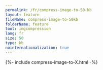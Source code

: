 ```yaml
---
permalink: /fr/compress-image-to-50-kb
layout: feature
fileName: compress-image-to-50kb
folderName: feature
tool: imgcompression
lang: fr
size: 50
type: kb
nointernationalization: true
---
```

{%- include compress-image-to-X.html -%}
      